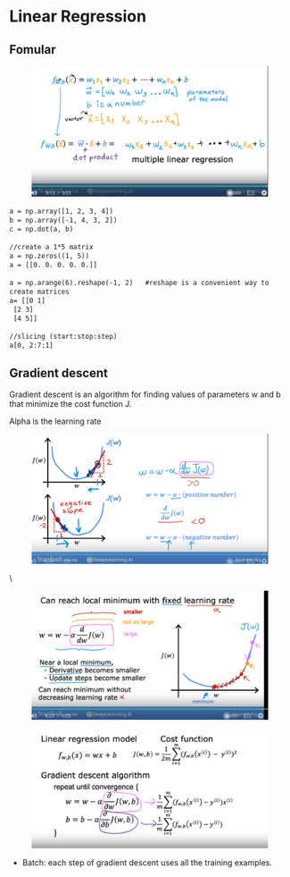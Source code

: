 # Linear Regression

## Fomular

<figure><img src="../.gitbook/assets/image (4).png" alt=""><figcaption></figcaption></figure>

```
a = np.array([1, 2, 3, 4])
b = np.array([-1, 4, 3, 2])
c = np.dot(a, b)

//create a 1*5 matrix
a = np.zeros((1, 5))    
a = [[0. 0. 0. 0. 0.]]

a = np.arange(6).reshape(-1, 2)   #reshape is a convenient way to create matrices
a= [[0 1]
 [2 3]
 [4 5]]
 
//slicing (start:stop:step)
a[0, 2:7:1]
```

## Gradient descent

Gradient descent is an algorithm for finding values of parameters w and b that minimize the cost function J.

Alpha is the learning rate

<figure><img src="../.gitbook/assets/image (3) (1).png" alt=""><figcaption></figcaption></figure>

\


<figure><img src="../.gitbook/assets/image (1) (1) (1).png" alt=""><figcaption></figcaption></figure>

<figure><img src="../.gitbook/assets/image (2) (1) (1).png" alt=""><figcaption></figcaption></figure>

* Batch: each step of gradient descent uses all the training examples.

